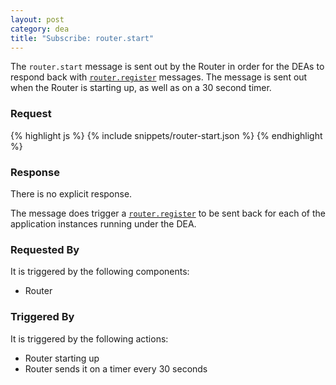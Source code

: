 ```yaml
---
layout: post
category: dea
title: "Subscribe: router.start"
---
```


The `router.start` message is sent out by the Router in order for
the DEAs to respond back with [`router.register`](/dea/publish-router-register)
messages. The message is sent out when the Router is starting up, as well as on
a 30 second timer.

### Request

<div class="js example">
{% highlight js %}
{% include snippets/router-start.json %}
{% endhighlight %}
</div>

### Response

There is no explicit response.

The message does trigger a [`router.register`](/dea/publish-router-register) to
be sent back for each of the application instances running under the DEA.

### Requested By

It is triggered by the following components:

* Router

### Triggered By

It is triggered by the following actions:

* Router starting up
* Router sends it on a timer every 30 seconds
